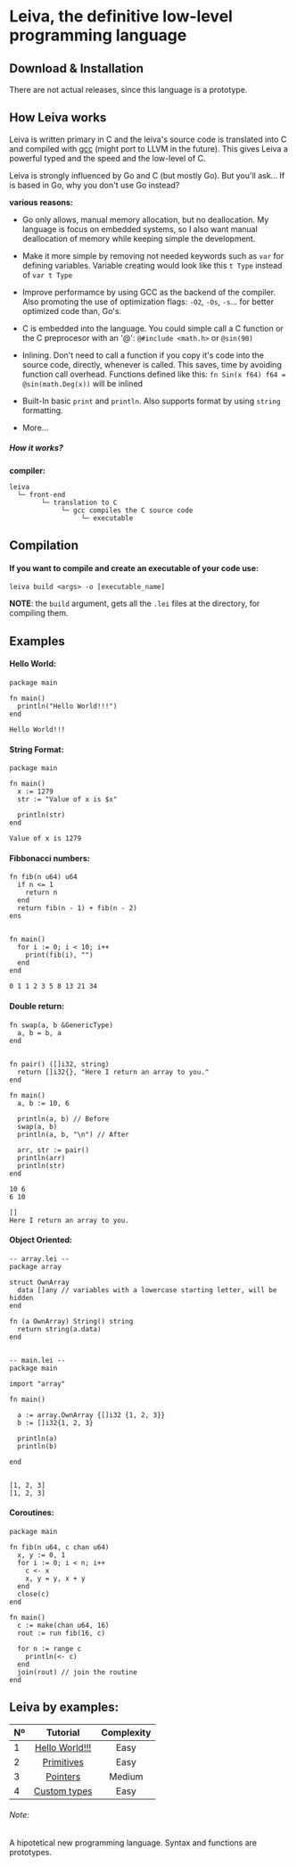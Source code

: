 # Leiva, the definitive low-level programming language
## Download & Installation
There are not actual releases, since this language is a prototype. 

## How Leiva works
Leiva is written primary in C and the leiva's source code is translated into C and compiled with [gcc](https://github.com/gcc-mirror/gcc) (might port to LLVM in the future). This gives Leiva a powerful typed and the speed and the low-level of C.

Leiva is strongly influenced by Go and C (but mostly Go). But you'll ask... If is based in Go, why you don't use Go instead?

**various reasons:**
* Go only allows, manual memory allocation, but no deallocation. My language is focus on embedded systems, so I also want manual deallocation of memory while keeping simple the development.

* Make it more simple by removing not needed keywords such as ```var``` for defining variables. Variable creating would look like this ```t Type``` instead of ```var t Type```

* Improve performamce by using GCC as the backend of the compiler. Also promoting the use of optimization flags: `-O2`, `-Os`, `-s`... for better optimized code than, Go's.

* C is embedded into the language. You could simple call a C function or the C preprocesor with an '@': `@#include <math.h>` or `@sin(90)`

* Inlining. Don't need to call a function if you copy it's code into the source code, directly, whenever is called. This saves, time by avoiding function call overhead. Functions defined like this: `fn Sin(x f64) f64 = @sin(math.Deg(x))` will be inlined

* Built-In basic `print` and `println`. Also supports format by using `string` formatting.

* More...

##### How it works?
**compiler:**
```
leiva
  └─ front-end
        └─ translation to C
             └─ gcc compiles the C source code
                  └─ executable
```

## Compilation

#### If you want to compile and create an executable of your code use:
```
leiva build <args> -o [executable_name]
```
**NOTE**: the `build` argument, gets all the `.lei` files at the directory, for compiling them.
## Examples
#### Hello World:
```
package main

fn main()
  println("Hello World!!!")
end
```
```
Hello World!!!
```
#### String Format:
```
package main

fn main()
  x := 1279
  str := "Value of x is $x"
    
  println(str)
end
```
```
Value of x is 1279
```
#### Fibbonacci numbers:
```
fn fib(n u64) u64 
  if n <= 1
    return n
  end
  return fib(n - 1) + fib(n - 2)
ens
  

fn main()
  for i := 0; i < 10; i++
    print(fib(i), "")
  end
end

```
```
0 1 1 2 3 5 8 13 21 34
```

#### Double return:
```
fn swap(a, b &GenericType)
  a, b = b, a
end
  

fn pair() ([]i32, string)
  return []i32{}, "Here I return an array to you."
end

fn main()
  a, b := 10, 6

  println(a, b) // Before
  swap(a, b)
  println(a, b, "\n") // After

  arr, str := pair()
  println(arr)
  println(str)
end
```
```
10 6
6 10

[]
Here I return an array to you.
```

#### Object Oriented:
```
-- array.lei --
package array

struct OwnArray
  data []any // variables with a lowercase starting letter, will be hidden
end

fn (a OwnArray) String() string
  return string(a.data)
end


-- main.lei --
package main

import "array"

fn main()
  
  a := array.OwnArray {[]i32 {1, 2, 3}}
  b := []i32{1, 2, 3}
  
  println(a)
  println(b)
  
end
  
```
```
[1, 2, 3] 
[1, 2, 3]
```
#### Coroutines:
```
package main

fn fib(n u64, c chan u64)
  x, y := 0, 1
  for i := 0; i < n; i++
    c <- x
    x, y = y, x + y
  end
  close(c)
end

fn main()
  c := make(chan u64, 16)
  rout := run fib(16, c)

  for n := range c
    println(<- c)
  end
  join(rout) // join the routine
end
```
## Leiva by examples:
| Nº            | Tutorial      | Complexity      |
| ------------- |:-------------:|:---------------:|
| 1             | [Hello World!!!](https://github.com/AlKiam/Leiva/tree/master/Examples/Hello%20World) | Easy |
| 2             | [Primitives](https://github.com/AlKiam/Leiva/tree/master/Examples/Primitives) | Easy |
| 3             | [Pointers](https://github.com/AlKiam/Leiva/tree/master/Examples/Pointers) | Medium |
| 4             | [Custom types](https://github.com/AlKiam/Leiva/tree/master/Examples/Custom%20Types) | Easy |

###### Note:
A hipotetical new programming language. Syntax and functions are prototypes.

